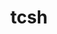 ---
title: "tcsh"
layout: cache
categories: [package, develop-2024-11-03]
meta: {"versions": ["6.24.00"], "compilers": ["gcc@=11.4.0", "gcc@=12.4.0", "gcc@=7.3.1", "gcc@=9.4.0", "oneapi@=2024.1.0", "oneapi@=2024.2.1"], "oss": ["amzn2", "ubuntu20.04", "ubuntu22.04"], "platforms": ["linux"], "targets": ["aarch64", "neoverse_n1", "neoverse_v1", "ppc64le", "x86_64_v3", "x86_64_v4"], "stacks": ["aws-isc", "aws-isc-aarch64", "aws-pcluster-neoverse_v1", "aws-pcluster-x86_64_v4", "e4s", "e4s-neoverse_v1", "e4s-oneapi", "e4s-power", "root"], "num_specs": 11, "num_specs_by_stack": {"root": 11, "aws-isc-aarch64": 2, "aws-pcluster-neoverse_v1": 2, "aws-isc": 1, "aws-pcluster-x86_64_v4": 2, "e4s-power": 1, "e4s-neoverse_v1": 1, "e4s": 1, "e4s-oneapi": 1}}
spec_details: [{"hash": "2tjlfgt6z6sxcx4qpikowl74ydsdribz", "compiler": "gcc@=7.3.1", "versions": ["6.24.00"], "os": "amzn2", "platform": "linux", "target": "aarch64", "variants": ["build_system=autotools", "patches=3a4e60f"], "stacks": ["root", "aws-isc-aarch64"], "size": "-", "tarball": "https://binaries.spack.io/develop-2024-11-03/build_cache/linux-amzn2-aarch64/gcc-7.3.1/tcsh-6.24.00/linux-amzn2-aarch64-gcc-7.3.1-tcsh-6.24.00-2tjlfgt6z6sxcx4qpikowl74ydsdribz.spack"}, {"hash": "w7mlt7gdnym7mp75nqp7czu5clgtnudo", "compiler": "gcc@=12.4.0", "versions": ["6.24.00"], "os": "amzn2", "platform": "linux", "target": "neoverse_n1", "variants": ["build_system=autotools", "patches=3a4e60f"], "stacks": ["aws-pcluster-neoverse_v1", "root"], "size": "-", "tarball": "https://binaries.spack.io/develop-2024-11-03/build_cache/linux-amzn2-neoverse_n1/gcc-12.4.0/tcsh-6.24.00/linux-amzn2-neoverse_n1-gcc-12.4.0-tcsh-6.24.00-w7mlt7gdnym7mp75nqp7czu5clgtnudo.spack"}, {"hash": "obo626i22zsyggqllwmxqeruwiirjrgm", "compiler": "gcc@=7.3.1", "versions": ["6.24.00"], "os": "amzn2", "platform": "linux", "target": "neoverse_n1", "variants": ["build_system=autotools", "patches=3a4e60f"], "stacks": ["root", "aws-isc-aarch64"], "size": "-", "tarball": "https://binaries.spack.io/develop-2024-11-03/build_cache/linux-amzn2-neoverse_n1/gcc-7.3.1/tcsh-6.24.00/linux-amzn2-neoverse_n1-gcc-7.3.1-tcsh-6.24.00-obo626i22zsyggqllwmxqeruwiirjrgm.spack"}, {"hash": "zmsx4iuddlyoal2gy6ccb7p3qqvf3c3a", "compiler": "gcc@=12.4.0", "versions": ["6.24.00"], "os": "amzn2", "platform": "linux", "target": "neoverse_v1", "variants": ["build_system=autotools", "patches=3a4e60f"], "stacks": ["aws-pcluster-neoverse_v1", "root"], "size": "-", "tarball": "https://binaries.spack.io/develop-2024-11-03/build_cache/linux-amzn2-neoverse_v1/gcc-12.4.0/tcsh-6.24.00/linux-amzn2-neoverse_v1-gcc-12.4.0-tcsh-6.24.00-zmsx4iuddlyoal2gy6ccb7p3qqvf3c3a.spack"}, {"hash": "63ryh3xcyxqdgymdffac7n6hqyqqu5pj", "compiler": "gcc@=7.3.1", "versions": ["6.24.00"], "os": "amzn2", "platform": "linux", "target": "x86_64_v3", "variants": ["build_system=autotools", "patches=3a4e60f"], "stacks": ["aws-isc", "root"], "size": "-", "tarball": "https://binaries.spack.io/develop-2024-11-03/build_cache/linux-amzn2-x86_64_v3/gcc-7.3.1/tcsh-6.24.00/linux-amzn2-x86_64_v3-gcc-7.3.1-tcsh-6.24.00-63ryh3xcyxqdgymdffac7n6hqyqqu5pj.spack"}, {"hash": "s6i7l6kp5y5a3bnokyabvkoj3jqpouvi", "compiler": "oneapi@=2024.1.0", "versions": ["6.24.00"], "os": "amzn2", "platform": "linux", "target": "x86_64_v3", "variants": ["build_system=autotools", "patches=3a4e60f"], "stacks": ["aws-pcluster-x86_64_v4", "root"], "size": "-", "tarball": "https://binaries.spack.io/develop-2024-11-03/build_cache/linux-amzn2-x86_64_v3/oneapi-2024.1.0/tcsh-6.24.00/linux-amzn2-x86_64_v3-oneapi-2024.1.0-tcsh-6.24.00-s6i7l6kp5y5a3bnokyabvkoj3jqpouvi.spack"}, {"hash": "rc3dd6tybv7syjiwchmkvx5ijubv5gun", "compiler": "oneapi@=2024.1.0", "versions": ["6.24.00"], "os": "amzn2", "platform": "linux", "target": "x86_64_v4", "variants": ["build_system=autotools", "patches=3a4e60f"], "stacks": ["aws-pcluster-x86_64_v4", "root"], "size": "-", "tarball": "https://binaries.spack.io/develop-2024-11-03/build_cache/linux-amzn2-x86_64_v4/oneapi-2024.1.0/tcsh-6.24.00/linux-amzn2-x86_64_v4-oneapi-2024.1.0-tcsh-6.24.00-rc3dd6tybv7syjiwchmkvx5ijubv5gun.spack"}, {"hash": "zpqkosryujnscdy7ajqfsjbtye3i2hp6", "compiler": "gcc@=9.4.0", "versions": ["6.24.00"], "os": "ubuntu20.04", "platform": "linux", "target": "ppc64le", "variants": ["build_system=autotools", "patches=3a4e60f"], "stacks": ["e4s-power", "root"], "size": "-", "tarball": "https://binaries.spack.io/develop-2024-11-03/build_cache/linux-ubuntu20.04-ppc64le/gcc-9.4.0/tcsh-6.24.00/linux-ubuntu20.04-ppc64le-gcc-9.4.0-tcsh-6.24.00-zpqkosryujnscdy7ajqfsjbtye3i2hp6.spack"}, {"hash": "zgoqfk7hpkwe2ryd2ivnd6idi4vamgov", "compiler": "gcc@=11.4.0", "versions": ["6.24.00"], "os": "ubuntu22.04", "platform": "linux", "target": "neoverse_v1", "variants": ["build_system=autotools", "patches=3a4e60f"], "stacks": ["e4s-neoverse_v1", "root"], "size": "-", "tarball": "https://binaries.spack.io/develop-2024-11-03/build_cache/linux-ubuntu22.04-neoverse_v1/gcc-11.4.0/tcsh-6.24.00/linux-ubuntu22.04-neoverse_v1-gcc-11.4.0-tcsh-6.24.00-zgoqfk7hpkwe2ryd2ivnd6idi4vamgov.spack"}, {"hash": "by2wcifedayfwqsa2s474tltxpk3yzd6", "compiler": "gcc@=11.4.0", "versions": ["6.24.00"], "os": "ubuntu22.04", "platform": "linux", "target": "x86_64_v3", "variants": ["build_system=autotools", "patches=3a4e60f"], "stacks": ["e4s", "root"], "size": "-", "tarball": "https://binaries.spack.io/develop-2024-11-03/build_cache/linux-ubuntu22.04-x86_64_v3/gcc-11.4.0/tcsh-6.24.00/linux-ubuntu22.04-x86_64_v3-gcc-11.4.0-tcsh-6.24.00-by2wcifedayfwqsa2s474tltxpk3yzd6.spack"}, {"hash": "vgo4b3znvjysgjn2e3yonmvztdwm5zcy", "compiler": "oneapi@=2024.2.1", "versions": ["6.24.00"], "os": "ubuntu22.04", "platform": "linux", "target": "x86_64_v3", "variants": ["build_system=autotools", "patches=3a4e60f"], "stacks": ["e4s-oneapi", "root"], "size": "-", "tarball": "https://binaries.spack.io/develop-2024-11-03/build_cache/linux-ubuntu22.04-x86_64_v3/oneapi-2024.2.1/tcsh-6.24.00/linux-ubuntu22.04-x86_64_v3-oneapi-2024.2.1-tcsh-6.24.00-vgo4b3znvjysgjn2e3yonmvztdwm5zcy.spack"}]
---